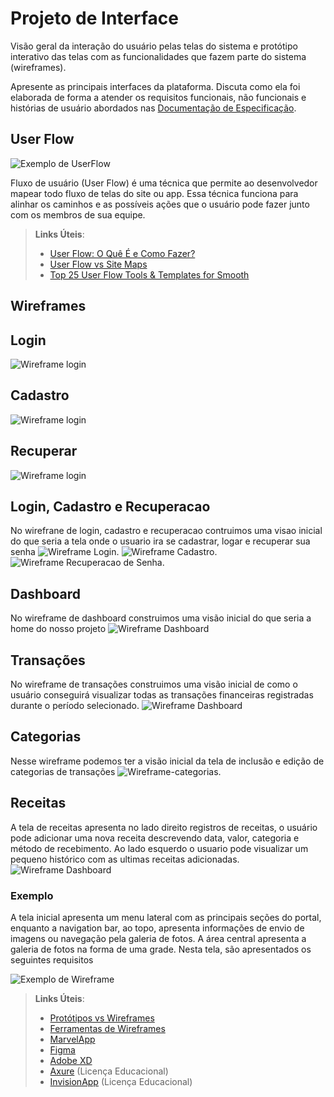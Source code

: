 
# Projeto de Interface

Visão geral da interação do usuário pelas telas do sistema e protótipo interativo das telas com as funcionalidades que fazem parte do sistema (wireframes).

 Apresente as principais interfaces da plataforma. Discuta como ela foi elaborada de forma a atender os requisitos funcionais, não funcionais e histórias de usuário abordados nas <a href="2-Especificação do Projeto.md"> Documentação de Especificação</a>.

## User Flow

![Exemplo de UserFlow](img/userflow.jpg)

Fluxo de usuário (User Flow) é uma técnica que permite ao desenvolvedor mapear todo fluxo de telas do site ou app. Essa técnica funciona para alinhar os caminhos e as possíveis ações que o usuário pode fazer junto com os membros de sua equipe.

> **Links Úteis**:
> - [User Flow: O Quê É e Como Fazer?](https://medium.com/7bits/fluxo-de-usu%C3%A1rio-user-flow-o-que-%C3%A9-como-fazer-79d965872534)
> - [User Flow vs Site Maps](http://designr.com.br/sitemap-e-user-flow-quais-as-diferencas-e-quando-usar-cada-um/)
> - [Top 25 User Flow Tools & Templates for Smooth](https://www.mockplus.com/blog/post/user-flow-tools)


## Wireframes
## Login
![Wireframe login](img/Login.png)
## Cadastro 
![Wireframe login](img/Cadastro.png)
## Recuperar 
![Wireframe login](img/Recuperar.png)

## Login, Cadastro e Recuperacao 
No wirefrane de login, cadastro e recuperacao contruimos uma visao inicial do que seria a tela onde o usuario ira se cadastrar, logar e recuperar sua senha 
![Wireframe Login](img/Login.png).
![Wireframe Cadastro](img/Cadastro.png).
![Wireframe Recuperacao de Senha](img/Recuperar.png).


## Dashboard
No wireframe de dashboard construimos uma visão inicial do que seria a home do nosso projeto
![Wireframe Dashboard](img/wireframe-dashboard-1.jpg)

## Transações
No wireframe de transações construimos uma visão inicial de como o usuário conseguirá visualizar todas as transações financeiras registradas durante o período selecionado.
![Wireframe Dashboard](img/wireframe-transacoes.png)

## Categorias
Nesse wireframe podemos ter a visão inicial da tela de inclusão e edição de categorias de transações
![Wireframe-categorias](img/wireframe-categorias.jpg).


## Receitas
A tela de receitas apresenta no lado direito registros de receitas, o usuário pode adicionar uma nova receita descrevendo data, valor, categoria e método de recebimento. Ao lado esquerdo o usuario pode visualizar um pequeno histórico com as ultimas receitas adicionadas.
![Wireframe Dashboard](img/Receitas(1).png)

### Exemplo

A tela inicial apresenta um menu lateral com as principais seções do portal, enquanto a navigation bar, ao topo, apresenta informações de envio de imagens ou navegação pela galeria de fotos. A área central apresenta a galeria de fotos na forma de uma grade. Nesta tela, são apresentados os seguintes requisitos

![Exemplo de Wireframe](img/wireframe-example.png)

 
> **Links Úteis**:
> - [Protótipos vs Wireframes](https://www.nngroup.com/videos/prototypes-vs-wireframes-ux-projects/)
> - [Ferramentas de Wireframes](https://rockcontent.com/blog/wireframes/)
> - [MarvelApp](https://marvelapp.com/developers/documentation/tutorials/)
> - [Figma](https://www.figma.com/)
> - [Adobe XD](https://www.adobe.com/br/products/xd.html#scroll)
> - [Axure](https://www.axure.com/edu) (Licença Educacional)
> - [InvisionApp](https://www.invisionapp.com/) (Licença Educacional)
